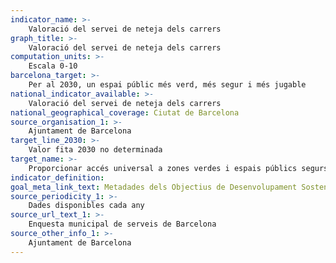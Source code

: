 ```yaml
---
indicator_name: >-
    Valoració del servei de neteja dels carrers
graph_title: >-
    Valoració del servei de neteja dels carrers
computation_units: >-
    Escala 0-10
barcelona_target: >-
    Per al 2030, un espai públic més verd, més segur i més jugable
national_indicator_available: >-
    Valoració del servei de neteja dels carrers
national_geographical_coverage: Ciutat de Barcelona 
source_organisation_1: >-
    Ajuntament de Barcelona
target_line_2030: >-
    Valor fita 2030 no determinada
target_name: >-
    Proporcionar accés universal a zones verdes i espais públics segurs, inclusius i accessibles, en particular per a les dones i els infants, les persones grans i les persones amb discapacitat
indicator_definition:
goal_meta_link_text: Metadades dels Objectius de Desenvolupament Sostenible de les Nacions Unides (pdf 894kB)
source_periodicity_1: >-
    Dades disponibles cada any
source_url_text_1: >-
    Enquesta municipal de serveis de Barcelona
source_other_info_1: >-
    Ajuntament de Barcelona 
---
```

